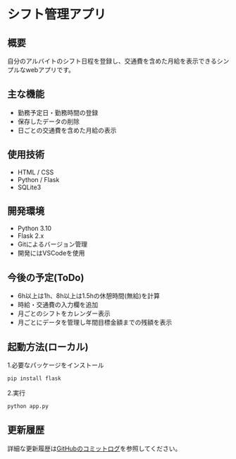 # シフト管理アプリ

## 概要
自分のアルバイトのシフト日程を登録し、交通費を含めた月給を表示できるシンプルなwebアプリです。

## 主な機能
- 勤務予定日・勤務時間の登録
- 保存したデータの削除
- 日ごとの交通費を含めた月給の表示

## 使用技術
- HTML / CSS
- Python / Flask
- SQLite3

## 開発環境
- Python 3.10
- Flask 2.x
- Gitによるバージョン管理
- 開発にはVSCodeを使用

## 今後の予定(ToDo)
- 6h以上は1h、8h以上は1.5hの休憩時間(無給)を計算
- 時給・交通費の入力欄を追加
- 月ごとのシフトをカレンダー表示
- 月ごとにデータを管理し年間目標金額までの残額を表示

## 起動方法(ローカル)
1.必要なパッケージをインストール
~~~bash
pip install flask
~~~
2.実行
~~~bash
python app.py
~~~

## 更新履歴
詳細な更新履歴は[GitHubのコミットログ](https://github.com/ou1474/shift-app/commits/main)を参照してください。
